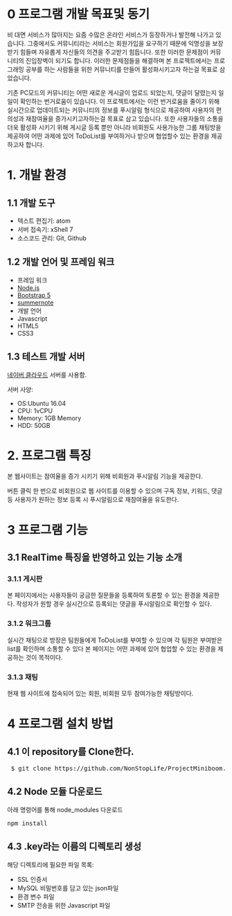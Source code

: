 # 0 프로그램 개발 목표및 동기
비 대면 서비스가 많아지는 요즘 수많은 온라인 서비스가 등장하거나 발전해 나가고 있습니다. 그중에서도 커뮤니티라는 서비스는 회원가입을 요구하기 때문에 익명성을 보장받기 힘들며 자유롭게 자신들의 의견을 주고받기 힘듭니다. 또한 이러한 문제점이 커뮤니티의 진입장벽이 되기도 합니다. 이러한 문제점들을 해결하며 본 프로젝트에서는 프로그래밍 공부를 하는 사람들을 위한 커뮤니티를 만들어 활성화시키고자 하는걸 목표로 삼았습니다.


기존 PC모드의 커뮤니티는 어떤 새로운 게시글이 업로드 되었는지, 댓글이 달렸는지 일일이 확인하는 번거로움이 있습니다. 이 프로젝트에서는 이런 번거로움을 줄이기 위해 실시간으로 업데이트되는 커뮤니티의 정보를 푸시알림 형식으로 제공하여 사용자의 편의성과 재참여율을 증가시키고자하는걸 목표로 삼고 있습니다. 또한 사용자들의 소통을 더욱 활성화 시키기 위해 게시글 등록 뿐만 아니라 비회원도 사용가능한 그룹 채팅방을 제공하여 어떤 과제에 있어 ToDoList를 부여하거나 받으며 협업할수 있는 환경을 제공하고자 합니다.

# 1. 개발 환경
## 1.1 개발 도구
* 텍스트 편집기: atom
* 서버 접속기: xShell 7
* 소스코드 관리: Git, Github

## 1.2 개발 언어 및 프레임 워크
* 프레임 워크
* [Node.js](https://nodejs.org/)
* [Bootstrap 5](https://getbootstrap.com/)
* [summernote](https://summernote.org/)
* 개발 언어
* Javascript
* HTML5
* CSS3


## 1.3 테스트 개발 서버
[네이버 클라우드](https://www.ncloud.com/) 서버를 사용함.

서버 사양:

* OS:Ubuntu 16.04
* CPU: 1vCPU
* Memory: 1GB Memory
* HDD: 50GB

# 2. 프로그램 특징
본 웹사이트는 참여율을 증가 시키기 위해 비회원과 푸시알림 기능을 제공한다.


버튼 클릭 한 번으로 비회원으로 웹 사이트를 이용할 수 있으며 구독 정보, 키워드, 댓글 등 사용자가 원하는 정보 등록 시 푸시알림으로 재참여율을 유도한다.

# 3 프로그램 기능
## 3.1 RealTime 특징을 반영하고 있는 기능 소개

### 3.1.1 게시판
본 페이지에서는 사용자들이 궁금한 질문들을 등록하여 토론할 수 있는 환경을 제공한다.
작성자가 원할 경우 실시간으로 등록되는 댓글을 푸시알림으로 확인할 수 있다.

### 3.1.2 워크그룹
실시간 채팅으로 방장은 팀원들에게 ToDoList를 부여할 수 있으며 각 팀원은 부여받은 list를 확인하며 소통할 수 있다
본 페이지는 어떤 과제에 있어 협업할 수 있는 환경을 제공하는 것이 목적이다.

### 3.1.3 채팅
현재 웹 사이트에 접속되어 있는 회원, 비회원 모두 참여가능한 채팅방이다.

# 4 프로그램 설치 방법
## 4.1 이 repository를 Clone한다.
<pre>
 $ git clone https://github.com/NonStopLife/ProjectMiniboom.git
</pre>
## 4.2 Node 모듈 다운로드
아래 명령어를 통해 node_modules 다운로드
<pre>
npm install
</pre>
## 4.3 .key라는 이름의 디렉토리 생성
해당 디렉토리에 필요한 파일 목록:

* SSL 인증서
* MySQL 비밀번호를 담고 있는 json파일
* 환경 변수 파일
* SMTP 전송을 위한 Javascript 파일
